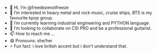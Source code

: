 - 👋 Hi, I’m @freedezenotfreeze
- 👀 I’m interested in heavy metal and rock music, cruise ships, BTS is my favourite kpop group.
- 🌱 I’m currently learning industrial engineering and PYTHON language.
- 💞️ I’m looking to collaborate on CSI PRO and be a professional guitarist.
- 📫 How to reach me ...
- 😄 Pronouns: she/her
- ⚡ Fun fact: i love british accent but i don't understand that.

<!---
freedezenotfreeze/freedezenotfreeze is a ✨ special ✨ repository because its `README.md` (this file) appears on your GitHub profile.
You can click the Preview link to take a look at your changes.
--->
